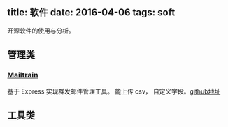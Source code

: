 title: 软件
date: 2016-04-06
tags: soft
---
开源软件的使用与分析。
## 管理类
### [Mailtrain](https://mailtrain.org/)
基于 Express 实现群发邮件管理工具。 能上传 csv， 自定义字段。[github地址](https://github.com/andris9/mailtrain)

## 工具类
